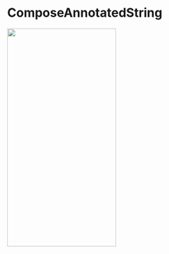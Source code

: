 # ComposeAnnotatedString


<img src="https://github.com/chethu/ComposeAnnotatedString/blob/master/demo.gif" width="250" height="500" />
